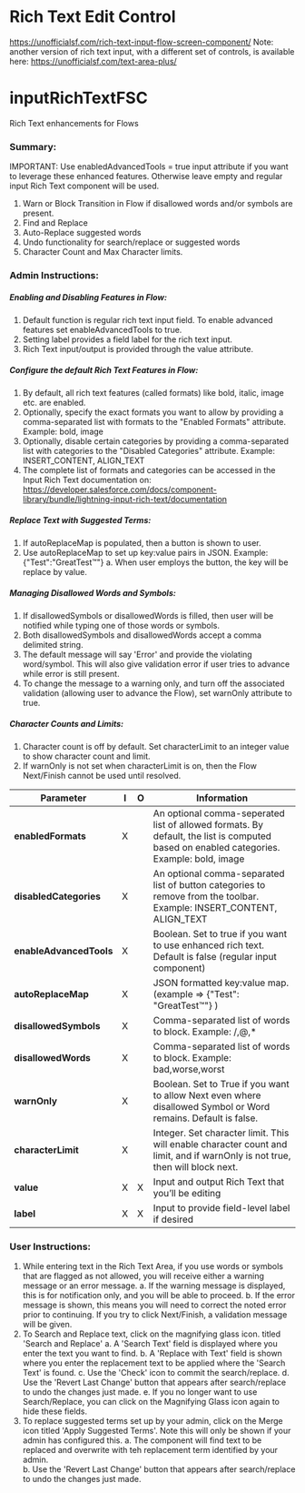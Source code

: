 # Rich Text Edit Control #

https://unofficialsf.com/rich-text-input-flow-screen-component/
Note: another version of rich text input, with a different set of controls, is available here: https://unofficialsf.com/text-area-plus/

# inputRichTextFSC
Rich Text enhancements for Flows

### Summary:
IMPORTANT:  Use enabledAdvancedTools = true input attribute if you want to leverage these enhanced features.  Otherwise leave empty and regular input Rich Text component will be used.
1)	Warn or Block Transition in Flow if disallowed words and/or symbols are present.
2)	Find and Replace
3)	Auto-Replace suggested words
4)	Undo functionality for search/replace or suggested words
5)  Character Count and Max Character limits.

### Admin Instructions:
##### Enabling and Disabling Features in Flow:
1)  Default function is regular rich text input field.  To enable advanced features set enableAdvancedTools to true.
2)  Setting label provides a field label for the rich text input.
3)  Rich Text input/output is provided through the value attribute.
##### Configure the default Rich Text Features in Flow:
1)  By default, all rich text features (called formats) like bold, italic, image etc. are enabled.
2)  Optionally, specify the exact formats you want to allow by providing a comma-separated list with formats to the "Enabled Formats" attribute. Example: bold, image
3)  Optionally, disable certain categories by providing a comma-separated list with categories to the "Disabled Categories" attribute. Example: INSERT_CONTENT, ALIGN_TEXT
4)  The complete list of formats and categories can be accessed in the Input Rich Text documentation on:
https://developer.salesforce.com/docs/component-library/bundle/lightning-input-rich-text/documentation
##### Replace Text with Suggested Terms:
1)  If autoReplaceMap is populated, then a button is shown to user.
2)  Use autoReplaceMap to set up key:value pairs in JSON.  Example: {"Test":"GreatTest™"}
     a.  When user employs the button, the key will be replace by value.
##### Managing Disallowed Words and Symbols:
1)  If disallowedSymbols or disallowedWords is filled, then user will be notified while typing one of those words or symbols.
2)  Both disallowedSymbols and disallowedWords accept a comma delimited string.
3)  The default message will say 'Error' and provide the violating word/symbol.  This will also give validation error if user tries to advance while error is still present.
4)  To change the message to a warning only, and turn off the associated validation (allowing user to advance the Flow), set warnOnly attribute to true.
##### Character Counts and Limits:
1)  Character count is off by default.  Set characterLimit to an integer value to show character count and limit.  
2)  If warnOnly is not set when characterLimit is on, then the Flow Next/Finish cannot be used until resolved.

|Parameter	               |I	 |O	     |Information 
|--------------------------|-----|-------|----------------------------------------------------------------------------------------------------------------------------------------|
|**enabledFormats**        |X    |       |An optional comma-seperated list of allowed formats. By default, the list is computed based on enabled categories. Example: bold, image |
|**disabledCategories**    |X    |       |An optional comma-separated list of button categories to remove from the toolbar. Example: INSERT_CONTENT, ALIGN_TEXT                   |
|**enableAdvancedTools**   |X    |       |Boolean.  Set to true if you want to use enhanced rich text.  Default is false (regular input component)                                |
|**autoReplaceMap**	       |X	 |       |JSON formatted key:value map.  (example => {"Test": "GreatTest™"} )                                                                     |
|**disallowedSymbols**	   |X	 |       |Comma-separated list of words to block.  Example: /,@,*                                                                                 |
|**disallowedWords**	   |X    |	     |Comma-separated list of words to block.  Example: bad,worse,worst                                                                       |
|**warnOnly**	           |X	 |	     |Boolean.  Set to True if you want to allow Next even where disallowed Symbol or Word remains.  Default is false.                        |
|**characterLimit**	       |X	 |	     |Integer.  Set character limit.  This will enable character count and limit, and if warnOnly is not true, then will block next.          |
|**value**	           	   |X	 |X	     |Input and output Rich Text that you’ll be editing                                                                                       |
|**label**                 |X    |X      |Input to provide field-level label if desired                                                                                           |


### User Instructions:
1)  While entering text in the Rich Text Area, if you use words or symbols that are flagged as not allowed, you will receive either a warning message or an error message.
    a.  If the warning message is displayed, this is for notification only, and you will be able to proceed.
    b.  If the error message is shown, this means you will need to correct the noted error prior to continuing.  If you try to click Next/Finish, a validation message will be  given.
2)  To Search and Replace text, click on the magnifying glass icon. titled 'Search and Replace'
    a.  A 'Search Text' field is displayed where you enter the text you want to find.
    b.  A 'Replace with Text' field is shown where you enter the replacement text to be applied where the 'Search Text' is found.
    c.  Use the 'Check' icon to commit the search/replace.
    d.  Use the 'Revert Last Change' button that appears after search/replace to undo the changes just made.
    e.  If you no longer want to use Search/Replace, you can click on the Magnifying Glass icon again to hide these fields.
3)  To replace suggested terms set up by your admin, click on the Merge icon titled 'Apply Suggested Terms'.  Note this will only be shown if your admin has configured this.
    a.  The component will find text to be replaced and overwrite with teh replacement term identified by your admin.  
    b.  Use the 'Revert Last Change' button that appears after search/replace to undo the changes just made. 
